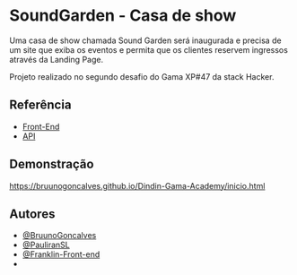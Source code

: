 
# SoundGarden - Casa de show

Uma casa de show chamada Sound Garden será
inaugurada e precisa de um site que exiba os eventos e
permita que os clientes reservem ingressos através da
Landing Page. 

Projeto realizado no segundo desafio do Gama XP#47 da stack Hacker.


## Referência

 - [Front-End](https://educacao-gama.github.io/soundgarden-front/index.html)
 - [API](https://documenter.getpostman.com/view/3028053/UVsTp2LC)

## Demonstração

https://bruunogoncalves.github.io/Dindin-Gama-Academy/inicio.html


## Autores

- [@BruunoGoncalves](https://github.com/BruunoGoncalves)
- [@PauliranSL](https://github.com/PauliranSL)
- [@Franklin-Front-end](https://github.com/Franklin-Front-end)
-
